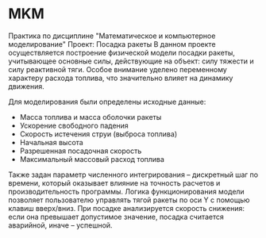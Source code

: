 # MKM
Практика по дисциплине "Математическое и компьютерное моделирование"
Проект: Посадка ракеты
В данном проекте осуществляется построение физической модели посадки ракеты, учитывающее основные силы, действующие на объект: силу тяжести и силу реактивной тяги. Особое внимание уделено переменному характеру расхода топлива, что значительно влияет на динамику движения.

Для моделирования были определены исходные данные:

* Масса топлива и масса оболочки ракеты
* Ускорение свободного падения
* Скорость истечения струи (выброса топлива)
* Начальная высота
* Разрешенная посадочная скорость
* Максимальный массовый расход топлива

Также задан параметр численного интегрирования – дискретный шаг по времени, который оказывает влияние на точность расчетов и производительность программы.
Логика функционирования модели позволяет пользователю управлять тягой ракеты по оси Y с помощью клавиш вверх/вниз. При посадке анализируется скорость снижения: если она превышает допустимое значение, посадка считается аварийной, иначе – успешной.

